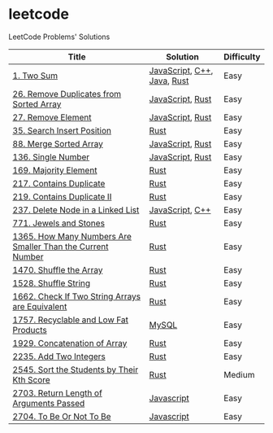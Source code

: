 # leetcode

LeetCode Problems' Solutions

| Title | Solution | Difficulty |
| ----- | -------- | ---------- |
|[1. Two Sum](https://leetcode.com/problems/two-sum/)| [JavaScript](./algorithms/two-sum/javascript/two-sum.js), [C++](./algorithms/two-sum/cpp/two-sum.cpp), [Java](./algorithms/two-sum/java/two-sum.java), [Rust](./algorithms//two-sum/rust/two-sum.rs)|Easy|
|[26. Remove Duplicates from Sorted Array](https://leetcode.com/problems/remove-duplicates-from-sorted-array/)|[JavaScript](./algorithms/remove-duplicates-from-sorted-array/javascript/remove-duplicates-from-sorted-array.js), [Rust](./algorithms/remove-duplicates-from-sorted-array/rust/remove-duplicates-from-sorted-array.rs)|Easy|
|[27. Remove Element](https://leetcode.com/problems/remove-element/)|[JavaScript](./algorithms/remove-element/javascript/remove-element.js), [Rust](./algorithms/remove-element/rust/remove-element.rs)|Easy|
|[35. Search Insert Position](https://leetcode.com/problems/search-insert-position/)|[Rust](./algorithms/search-insert-position/rust/search-insert-position.rs)|Easy|
|[88. Merge Sorted Array](https://leetcode.com/problems/merge-sorted-array/)|[JavaScript](./algorithms/merge-sorted-array/javascript/merge-sorted-array.js), [Rust](./algorithms/merge-sorted-array/rust/merge-sorted-array.rs)|Easy|
|[136. Single Number](https://leetcode.com/problems/single-number/)|[JavaScript](./algorithms/single-number/javascript/single-number.js), [Rust](./algorithms/single-number/rust/single-number.rs)|Easy|
|[169. Majority Element](https://leetcode.com/problems/majority-element/)|[Rust](./algorithms/majority-element/rust/majority-element.rs)|Easy|
|[217. Contains Duplicate](https://leetcode.com/problems/contains-duplicate/)|[Rust](./algorithms/contains-duplicate/rust/contains-duplicate.rs)|Easy|
|[219. Contains Duplicate II](https://leetcode.com/problems/contains-duplicate-ii)|[Rust](./algorithms/contains-duplicate-ii/rust/contains-duplicate-ii.rs)|Easy|
|[237. Delete Node in a Linked List](https://leetcode.com/problems/delete-node-in-a-linked-list/)|[JavaScript](./algorithms/delete-node-in-a-linked-list/javascript/delete-node-in-a-linked-list.js), [C++](./algorithms/delete-node-in-a-linked-list/cpp/delete-node-in-a-linked-list.cpp)|Easy|
|[771. Jewels and Stones](https://leetcode.com/problems/jewels-and-stones/)|[Rust](./algorithms/jewels-and-stones/rust/jewels-and-stones.rs)|Easy|
|[1365. How Many Numbers Are Smaller Than the Current Number](https://leetcode.com/problems/how-many-numbers-are-smaller-than-the-current-number/)|[Rust](./algorithms/how-many-numbers-are-smaller-than-the-current-number/rust/how-many-numbers-are-smaller-than-the-current-number.rs)|Easy|
|[1470. Shuffle the Array](https://leetcode.com/problems/shuffle-the-array/)|[Rust](./algorithms/shuffle-the-array/rust/shuffle-the-array.rs)|Easy|
|[1528. Shuffle String](https://leetcode.com/problems/shuffle-string/)|[Rust](./algorithms/shuffle-string/rust/shuffle-string.rs)|Easy|
|[1662. Check If Two String Arrays are Equivalent](https://leetcode.com/problems/check-if-two-string-arrays-are-equivalent/)|[Rust](./algorithms/check-if-two-string-arrays-are-equivalent/rust/check-if-two-string-arrays-are-equivalent.rs)|Easy|
|[1757. Recyclable and Low Fat Products](https://leetcode.com/problems/recyclable-and-low-fat-products/)|[MySQL](./algorithms/recyclable-and-low-fat-products/recyclable-and-low-fat-products.sql)|Easy|
|[1929. Concatenation of Array](https://leetcode.com/problems/concatenation-of-array/)|[Rust](./algorithms/concatenation-of-array/rust/concatenation-of-array.rs)|Easy|
|[2235. Add Two Integers](https://leetcode.com/problems/add-two-integers/)|[Rust](./algorithms/add-two-integers/rust/add-two-integers.rs)|Easy|
|[2545. Sort the Students by Their Kth Score](https://leetcode.com/problems/sort-the-students-by-their-kth-score/)|[Rust](./algorithms/sort-the-students-by-their-kth-score/rust/sort-the-students-by-their-kth-score.rs)|Medium|
|[2703. Return Length of Arguments Passed](https://leetcode.com/problems/return-length-of-arguments-passed)|[Javascript](./algorithms/return-length-of-arguments-passed/javascript/arguments-length.js)|Easy|
|[2704. To Be Or Not To Be](https://leetcode.com/problems/to-be-or-not-to-be/)|[Javascript](./algorithms/to-be-or-not-to-be/javascript/to-be-or-not-to-be.js)|Easy|

